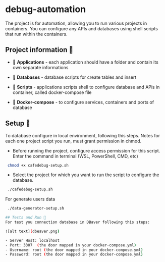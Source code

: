 # debug-automation
The project is for automation, allowing you to run various projects in containers. You can configure any APIs and databases using shell scripts that run within the containers.

## Project information 📑

- 📂 **Applications** - each application should have a folder and contain its own separate informations

- 📂 **Databases** - database scripts for create tables and insert

- 📂 **Scripts** - applications scripts shell to configure database and APis in container, called docker-compose file

- 🐋 **Docker-compose** - to configure services, containers and ports of database 


## Setup 🔧
To database configure in local environment, following this steps. Notes for each one project script you run, must grant permission in chmod.

- Before running the project, configure access permission for this script. Enter the command in terminal (WSL, PowerShell, CMD, etc)

```bash
 chmod +x cafedebug-setup.sh
```
- Select the project for which you want to run the script to configure the database.

```bash
 ./cafedebug-setup.sh
```

For generate users data

```bash
 ./data-generator-setup.sh

## Tests and Run 🧪
For test you connection database in DBaver following this steps:

![alt text](dbeaver.png)

- Server Host: localhost
- Port: 3307  (the door mapped in your docker-compose.yml)
- Username: root (the door mapped in your docker-compose.yml)
- Password: root (the door mapped in your docker-compose.yml)

